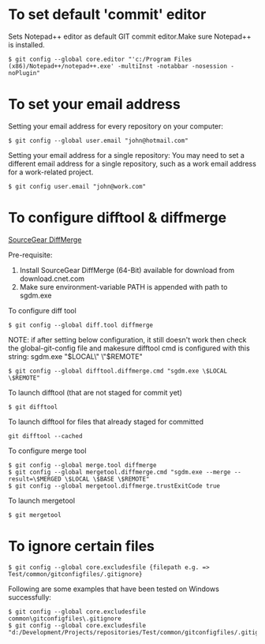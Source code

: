 # To set default 'commit' editor

Sets Notepad++ editor as default GIT commit editor.Make sure Notepad++ is installed.

    $ git config --global core.editor "'c:/Program Files (x86)/Notepad++/notepad++.exe' -multiInst -notabbar -nosession -noPlugin"

# To set your email address
Setting your email address for every repository on your computer:

	$ git config --global user.email "john@hotmail.com"

Setting your email address for a single repository: You may need to set a different email address for a single repository, such as a work email address for a work-related project.

	$ git config user.email "john@work.com"
    
# To configure difftool & diffmerge
[SourceGear DiffMerge](https://sourcegear.com/diffmerge)

Pre-requisite: 
1. Install SourceGear DiffMerge (64-Bit) available for download from download.cnet.com
2. Make sure environment-variable PATH is appended with path to sgdm.exe

To configure diff tool

    $ git config --global diff.tool diffmerge

NOTE: if after setting below configuration, it still doesn't work then check the 
global-git-config file and makesure difftool cmd is configured with this string: sgdm.exe \"$LOCAL\" \"$REMOTE\"

    $ git config --global difftool.diffmerge.cmd "sgdm.exe \$LOCAL \$REMOTE"

To launch difftool (that are not staged for commit yet)

    $ git difftool

To launch difftool for files that already staged for committed

    git difftool --cached

To configure merge tool

    $ git config --global merge.tool diffmerge
    $ git config --global mergetool.diffmerge.cmd "sgdm.exe --merge --result=\$MERGED \$LOCAL \$BASE \$REMOTE"
    $ git config --global mergetool.diffmerge.trustExitCode true

To launch mergetool

    $ git mergetool

# To ignore certain files
    
    $ git config --global core.excludesfile {filepath e.g. => Test/common/gitconfigfiles/.gitignore}

Following are some examples that have been tested on Windows successfully:

    $ git config --global core.excludesfile common\gitconfigfiles\.gitignore
    $ git config --global core.excludesfile "d:/Development/Projects/repositories/Test/common/gitconfigfiles/.gitignore"
    
